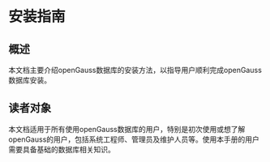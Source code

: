 # 安装指南

## 概述

本文档主要介绍openGauss数据库的安装方法，以指导用户顺利完成openGauss数据库安装。

## 读者对象

本文档适用于所有使用openGauss数据库的用户，特别是初次使用或想了解openGauss的用户，包括系统工程师、管理员及维护人员等。使用本手册的用户需要具备基础的数据库相关知识。